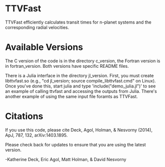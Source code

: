 TTVFast
=======

TTVFast efficiently calculates transit times for n-planet systems and the corresponding radial velocities.


Available Versions
=======

The C version of the code is in the directory c_version, the Fortran version is in fortran_version. Both versions have specific README files.

There is a Julia interface in the directory jl_version.  First, you must create libttvfast.so (e.g., "cd jl_version; source compile_libttvfast.cmd" on Linux).  Once you've done this, start julia and type
'include("demo_julia.jl")' to see an example of calling ttvfast and accessing the outputs from Julia.  There's another example of using the same input file foramts as TTVFast.

Citations
=======
If you use this code, please cite Deck, Agol, Holman, & Nesvorny (2014), ApJ, 787, 132, arXiv:1403.1895. 



Please check back for updates to ensure that you are using the latest version.

-Katherine Deck, Eric Agol, Matt Holman, & David Nesvorny